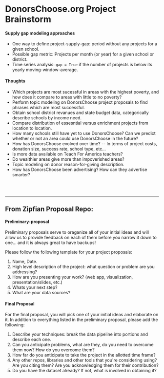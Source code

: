 DonorsChoose.org Project Brainstorm
===================================

#### Supply gap modeling approaches
- One way to define project-supply-gap: period without any projects for a given school.
- Possible gap metric: Projects per month (or year) for a given school or district.
- Time series analysis: `gap = True` if the number of projects is below its yearly moving-window-average.

#### Thoughts
- Which projects are most sucessful in areas with the highest poverty, and how does it compare to areas with little to no poverty?
- Perform topic modeling on DonorsChoose project proposals to find phrases which are most successful.
- Obtain school district revanues and state budget data, categorically describe schools by income need.
- Compare distribution of essesntial versus enrichment projects from location to location.
- How many schools still have yet to use DonorsChoose? Can we predict whether or not an area could use DonorsChoose in the future?
- How has DonorsChoose evolved over time? -- In terms of project costs, donation size, success rate, school type, etc...
- Is more data available on Teach For America teachers?
- Do wealthier areas give more than impoverished areas?
- Topic modeling on donor reason-for-giving description.
- How has DonorsChoose been advertising? How can they advertise smarter?

</br>
</br>

________

## __From Zipfian Proposal Repo__:

#### Preliminary-proposal

Preliminary proposals serve to oraganize all of your initial ideas and will allow us to provide feedback on each of them before you narrow it down to one... and it is always great to have backups!

Please follow the following template for your project proposals:

1. Name, Date.
2. High level description of the project: what question or problem are you addressing?
3. How are you presenting your work? (web app, visualization, presentation/slides, etc.)
4. Whats your next step?
5. What are your data sources? 

#### Final Proposal
For the final proposal, you will pick one of your initial ideas and elaborate on it.  In addition to everything listed in the preliminary proposal, please add the following:

1. Describe your techniques: break the data pipeline into portions and describe each one.
2. Can you anticipate problems, what are they, do you need to overcome them now? How do you overcome them?
3. How far do you anticipate to take the project in the allotted time frame? 
4. Any other repos, libraries and other tools that you're considering using? Are you citing them? Are you acknowledging them for their contribution?
5. Do you have the dataset already? If not, what is involved in obtaining it?

